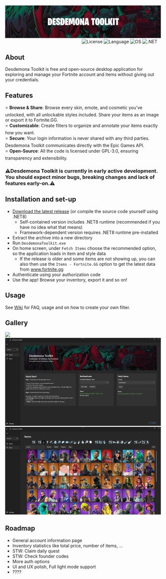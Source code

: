 ![Desdemona Toolkit Logo](https://github.com/YanehCheck/DesdemonaToolkit/blob/master/images/logo.png)
&nbsp;&nbsp;&nbsp;&nbsp;&nbsp;&nbsp;&nbsp;&nbsp;&nbsp;&nbsp;&nbsp;&nbsp;&nbsp;&nbsp;&nbsp;&nbsp;&nbsp;&nbsp;&nbsp;&nbsp;&nbsp;&nbsp;&nbsp;&nbsp;&nbsp;&nbsp;&nbsp;&nbsp;&nbsp;&nbsp;&nbsp;&nbsp;&nbsp;&nbsp;&nbsp;&nbsp;&nbsp;&nbsp;&nbsp;&nbsp;&nbsp;&nbsp;&nbsp;&nbsp;&nbsp;&nbsp;&nbsp;&nbsp;&nbsp;&nbsp;&nbsp;&nbsp;&nbsp;&nbsp;&nbsp;&nbsp;&nbsp;&nbsp;&nbsp;&nbsp;&nbsp;&nbsp;
![License](https://img.shields.io/badge/license-GPL--3.0-EA2824)
![Language](https://img.shields.io/badge/language-C%23-CA2824)
![OS](https://img.shields.io/badge/OS-windows-AA2824)
![.NET](https://img.shields.io/badge/.NET-8.0-8A2824)
## About

Desdemona Toolkit is free and open-source desktop application for exploring and manage your Fortnite account and items without giving out your credentials. 

## Features

⭐ **Browse & Share**: Browse every skin, emote, and cosmetic you've unlocked, with all unlockable styles included. Share your items as an image or export it to Fortnite.GG.  
⭐ **Customizable**: Create filters to organize and annotate your items exactly how you want.  
⭐ **Secure**: Your login information is never shared with any third parties. Desdemona Toolkit communicates directly with the Epic Games API.  
⭐ **Open-Source**: All the code is licensed under GPL-3.0, ensuring transparency and extensibility.  

### ⚠️Desdemona Toolkit is currently in early active development. You should expect minor bugs, breaking changes and lack of features early-on.⚠️

## Installation and set-up

- [Download the latest release](https://github.com/YanehCheck/DesdemonaToolkit/releases/latest) (or compile the source code yourself using .NET8)
    - Self-contained version includes .NET8 runtime (recommended if you have no idea what that means)
    - Framework-dependent version requires .NET8 runtime pre-installed
- Extract the archive into a new directory
- Run `DesdemonaToolkit.exe`
- On home screen, under `Fetch Items` choose the recommended option, so the application loads in item and style data
    - If the release is older and some items are not showing up, you can also then use the `Items - Fortnite.GG` option to get the latest data from www.fortnite.gg
- Authenticate using your authorization code
- Use the app! Browse your inventory, export it and so on!

## Usage

See [Wiki](https://github.com/YanehCheck/DesdemonaToolkit/wiki) for FAQ, usage and on how to create your own filter.
  
## Gallery
<img width="750" src="https://github.com/YanehCheck/DesdemonaToolkit/blob/master/images/img-export.png"> </img>
![Home Page](https://github.com/YanehCheck/DesdemonaToolkit/blob/master/images/screenshot1.png)
![Inventory Page](https://github.com/YanehCheck/DesdemonaToolkit/blob/master/images/screenshot2.png)
  
## Roadmap
- General account information page
- Inventory statistics like total price, number of items, ...
- STW: Claim daily quest
- STW: Check founder codes
- More auth options
- UI and UX polish, Full light mode support
- ????
